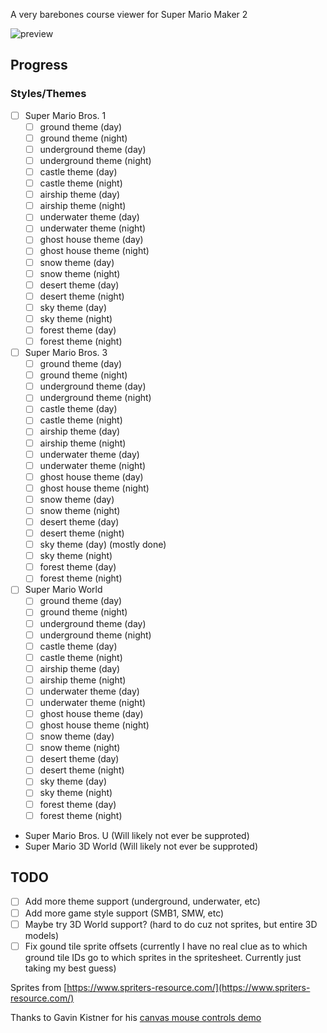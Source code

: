 A very barebones course viewer for Super Mario Maker 2

![preview](https://i.imgur.com/wmaogZp.gif)

## Progress

### Styles/Themes

- [ ] Super Mario Bros. 1
	- [ ] ground theme (day)
	- [ ] ground theme (night)
	- [ ] underground theme (day)
	- [ ] underground theme (night)
	- [ ] castle theme (day)
	- [ ] castle theme (night)
	- [ ] airship theme (day)
	- [ ] airship theme (night)
	- [ ] underwater theme (day)
	- [ ] underwater theme (night)
	- [ ] ghost house theme (day)
	- [ ] ghost house theme (night)
	- [ ] snow theme (day)
	- [ ] snow theme (night)
	- [ ] desert theme (day)
	- [ ] desert theme (night)
	- [ ] sky theme (day)
	- [ ] sky theme (night)
	- [ ] forest theme (day)
	- [ ] forest theme (night)

- [ ] Super Mario Bros. 3
	- [ ] ground theme (day)
	- [ ] ground theme (night)
	- [ ] underground theme (day)
	- [ ] underground theme (night)
	- [ ] castle theme (day)
	- [ ] castle theme (night)
	- [ ] airship theme (day)
	- [ ] airship theme (night)
	- [ ] underwater theme (day)
	- [ ] underwater theme (night)
	- [ ] ghost house theme (day)
	- [ ] ghost house theme (night)
	- [ ] snow theme (day)
	- [ ] snow theme (night)
	- [ ] desert theme (day)
	- [ ] desert theme (night)
	- [ ] sky theme (day) (mostly done)
	- [ ] sky theme (night)
	- [ ] forest theme (day)
	- [ ] forest theme (night)

- [ ] Super Mario World
	- [ ] ground theme (day)
	- [ ] ground theme (night)
	- [ ] underground theme (day)
	- [ ] underground theme (night)
	- [ ] castle theme (day)
	- [ ] castle theme (night)
	- [ ] airship theme (day)
	- [ ] airship theme (night)
	- [ ] underwater theme (day)
	- [ ] underwater theme (night)
	- [ ] ghost house theme (day)
	- [ ] ghost house theme (night)
	- [ ] snow theme (day)
	- [ ] snow theme (night)
	- [ ] desert theme (day)
	- [ ] desert theme (night)
	- [ ] sky theme (day)
	- [ ] sky theme (night)
	- [ ] forest theme (day)
	- [ ] forest theme (night)

- Super Mario Bros. U (Will likely not ever be supproted)
- Super Mario 3D World (Will likely not ever be supproted)

## TODO

- [ ] Add more theme support (underground, underwater, etc)
- [ ] Add more game style support (SMB1, SMW, etc)
- [ ] Maybe try 3D World support? (hard to do cuz not sprites, but entire 3D models)
- [ ] Fix gound tile sprite offsets (currently I have no real clue as to which ground tile IDs go to which sprites in the spritesheet. Currently just taking my best guess)

Sprites from [https://www.spriters-resource.com/](https://www.spriters-resource.com/)

Thanks to Gavin Kistner for his [canvas mouse controls demo](http://phrogz.net/tmp/canvas_zoom_to_cursor.html)